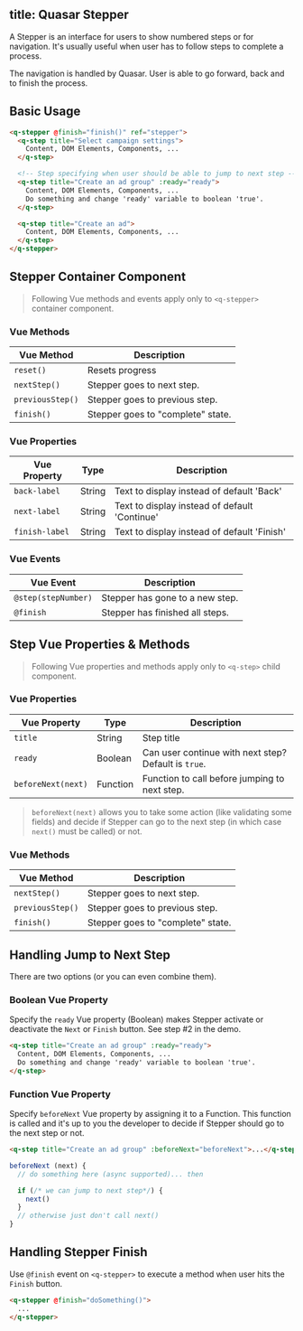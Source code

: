 title: Quasar Stepper
---
A Stepper is an interface for users to show numbered steps or for navigation. It's usually useful when user has to follow steps to complete a process.

<input type="hidden" data-fullpage-demo="web-components/stepper">

The navigation is handled by Quasar. User is able to go forward, back and to finish the process.

## Basic Usage

``` html
<q-stepper @finish="finish()" ref="stepper">
  <q-step title="Select campaign settings">
    Content, DOM Elements, Components, ...
  </q-step>

  <!-- Step specifying when user should be able to jump to next step -->
  <q-step title="Create an ad group" :ready="ready">
    Content, DOM Elements, Components, ...
    Do something and change 'ready' variable to boolean 'true'.
  </q-step>

  <q-step title="Create an ad">
    Content, DOM Elements, Components, ...
  </q-step>
</q-stepper>
```

## Stepper Container Component
> Following Vue methods and events apply only to `<q-stepper>` container component.

### Vue Methods
| Vue Method | Description |
| --- | --- |
| `reset()` | Resets progress |
| `nextStep()` | Stepper goes to next step. |
| `previousStep()` | Stepper goes to previous step. |
| `finish()` | Stepper goes to "complete" state. |

### Vue Properties
| Vue Property | Type | Description |
| --- | --- | --- |
| `back-label` | String | Text to display instead of default 'Back' |
| `next-label` | String | Text to display instead of default 'Continue' |
| `finish-label` | String | Text to display instead of default 'Finish' |

### Vue Events
| Vue Event | Description |
| --- | --- |
| `@step(stepNumber)` | Stepper has gone to a new step. |
| `@finish` | Stepper has finished all steps. |


## Step Vue Properties & Methods
> Following Vue properties and methods apply only to `<q-step>` child component.

### Vue Properties
| Vue Property | Type | Description |
| --- | --- | --- |
| `title` | String | Step title |
| `ready` | Boolean | Can user continue with next step? Default is `true`. |
| `beforeNext(next)` | Function | Function to call before jumping to next step. |

> `beforeNext(next)` allows you to take some action (like validating some fields) and decide if Stepper can go to the next step (in which case `next()` must be called) or not.

### Vue Methods
| Vue Method | Description |
| --- | --- |
| `nextStep()` | Stepper goes to next step. |
| `previousStep()` | Stepper goes to previous step. |
| `finish()` | Stepper goes to "complete" state. |

## Handling Jump to Next Step
There are two options (or you can even combine them).

### Boolean Vue Property
Specify the `ready` Vue property (Boolean) makes Stepper activate or deactivate the `Next` or `Finish` button. See step #2 in the demo.

``` html
<q-step title="Create an ad group" :ready="ready">
  Content, DOM Elements, Components, ...
  Do something and change 'ready' variable to boolean 'true'.
</q-step>
```

### Function Vue Property
Specify `beforeNext` Vue property by assigning it to a Function. This function is called and it's up to you the developer to decide if Stepper should go to the next step or not.

``` html
<q-step title="Create an ad group" :beforeNext="beforeNext">...</q-step>
```
``` js
beforeNext (next) {
  // do something here (async supported)... then

  if (/* we can jump to next step*/) {
    next()
  }
  // otherwise just don't call next()
}
```

## Handling Stepper Finish
Use `@finish` event on `<q-stepper>` to execute a method when user hits the `Finish` button.
``` html
<q-stepper @finish="doSomething()">
  ...
</q-stepper>
```
